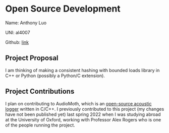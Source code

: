 # Open Source Development

Name: Anthony Luo

UNI: al4007

Github: [link](https://github.com/luo-anthony)


## Project Proposal
I am thinking of making a consistent hashing with bounded loads library in C++ or Python (possibly a Python/C extension). 

## Project Contributions
I plan on contributing to AudioMoth, which is an [open-source acoustic logger](https://github.com/OpenAcousticDevices) written in C/C++. 
I previously contributed to this project (my changes have not been published yet) last spring 2022 when I was studying abroad at the University of Oxford, working with Professor Alex Rogers who is one of the people running the project. 
